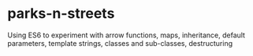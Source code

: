 # parks-n-streets
Using ES6 to experiment with arrow functions, maps, inheritance, default parameters, template strings, classes and sub-classes, destructuring
